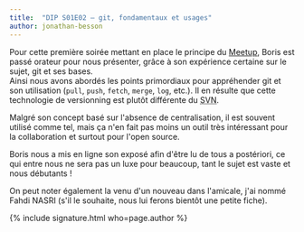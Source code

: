 ```yaml
---
title:  "DIP S01E02 – git, fondamentaux et usages"
author: jonathan-besson
---
```


Pour cette première soirée mettant en place le principe du [Meetup](https://meetup.com/fr-FR/DevIn-Perigueux/), Boris est passé orateur pour nous présenter, grâce à son expérience certaine sur le sujet, git et ses bases.  
Ainsi nous avons abordés les points primordiaux pour appréhender git et son utilisation (`pull`, `push`, `fetch`, `merge`, `log`, etc.). Il en résulte que cette technologie de <span lang="en">versionning</span> est plutôt différente du <abbr title="Apache SubVersioN">SVN</abbr>.

Malgré son concept basé sur l'absence de centralisation, il est souvent utilisé comme tel, mais ça n'en fait pas moins un outil très intéressant pour la collaboration et surtout pour l'open source.

Boris nous a mis en ligne son exposé afin d'être lu de tous a postériori, ce qui entre nous ne sera pas un luxe pour beaucoup, tant le sujet est vaste et nous débutants !

On peut noter également la venu d'un nouveau dans l'amicale, j'ai nommé Fahdi NASRI (s'il le souhaite, nous lui ferons bientôt une petite fiche).

{% include signature.html who=page.author %}
